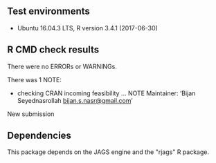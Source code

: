 ## Test environments
* Ubuntu 16.04.3 LTS, R version 3.4.1 (2017-06-30)

## R CMD check results
There were no ERRORs or WARNINGs. 

There was 1 NOTE:

* checking CRAN incoming feasibility ... NOTE
Maintainer: ‘Bijan Seyednasrollah <bijan.s.nasr@gmail.com>’

New submission

## Dependencies
This package depends on the JAGS engine and the "rjags" R package.
